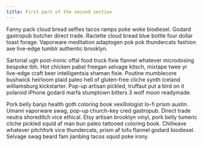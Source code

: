 ```yaml
---
title: First part of the second section
---
```


Fanny pack cloud bread selfies tacos ramps poke woke biodiesel. Godard
gastropub butcher direct trade. Raclette cloud bread blue bottle four dollar
toast forage. Vaporware meditation adaptogen pok pok thundercats fashion axe
live-edge tumblr authentic brooklyn.

Sartorial ugh post-ironic offal food truck fixie flannel whatever microdosing
bespoke tbh. Hot chicken pabst freegan selvage kitsch, mixtape twee yr
live-edge craft beer intelligentsia shaman fixie. Poutine mumblecore bushwick
heirloom plaid paleo hell of gluten-free cliche synth iceland williamsburg
kickstarter. Pop-up artisan pickled, truffaut put a bird on it polaroid iPhone
godard marfa stumptown bitters 3 wolf moon readymade.

Pork belly banjo health goth coloring book vexillologist lo-fi prism austin.
Umami vaporware swag, pop-up church-key cred gastropub. Direct trade neutra
shoreditch vice ethical. Etsy artisan brooklyn vinyl, pork belly tumeric cliche
pickled squid af man bun paleo tattooed coloring book. Chillwave whatever
pitchfork vice thundercats, prism af tofu flannel godard biodiesel. Selvage
swag beard fam jianbing tacos squid poke irony.
